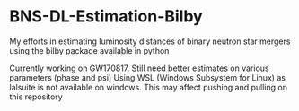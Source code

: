 # BNS-DL-Estimation-Bilby
My efforts in estimating luminosity distances of binary neutron star mergers using the bilby package available in python

Currently working on GW170817. Still need better estimates on various parameters (phase and psi)
Using WSL (Windows Subsystem for Linux) as lalsuite is not available on windows. This may affect pushing and pulling on this repository
